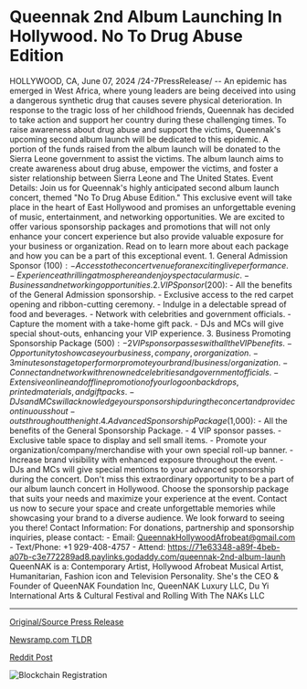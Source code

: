 # Queennak 2nd Album Launching In Hollywood. No To Drug Abuse Edition

HOLLYWOOD, CA, June 07, 2024 /24-7PressRelease/ -- An epidemic has emerged in West Africa, where young leaders are being deceived into using a dangerous synthetic drug that causes severe physical deterioration. In response to the tragic loss of her childhood friends, Queennak has decided to take action and support her country during these challenging times.  To raise awareness about drug abuse and support the victims, Queennak's upcoming second album launch will be dedicated to this epidemic. A portion of the funds raised from the album launch will be donated to the Sierra Leone government to assist the victims.  The album launch aims to create awareness about drug abuse, empower the victims, and foster a sister relationship between Sierra Leone and The United States.  Event Details:  Join us for Queennak's highly anticipated second album launch concert, themed "No To Drug Abuse Edition." This exclusive event will take place in the heart of East Hollywood and promises an unforgettable evening of music, entertainment, and networking opportunities. We are excited to offer various sponsorship packages and promotions that will not only enhance your concert experience but also provide valuable exposure for your business or organization. Read on to learn more about each package and how you can be a part of this exceptional event.  1. General Admission Sponsor ($100): - Access to the concert venue for an exciting live performance. - Experience a thrilling atmosphere and enjoy spectacular music. - Business and networking opportunities.  2. VIP Sponsor ($200): - All the benefits of the General Admission sponsorship. - Exclusive access to the red carpet opening and ribbon-cutting ceremony. - Indulge in a delectable spread of food and beverages. - Network with celebrities and government officials. - Capture the moment with a take-home gift pack. - DJs and MCs will give special shout-outs, enhancing your VIP experience.  3. Business Promoting Sponsorship Package ($500): - 2 VIP sponsor passes with all the VIP benefits. - Opportunity to showcase your business, company, or organization. - 3 minutes on stage to perform or promote your brand/business/organization. - Connect and network with renowned celebrities and government officials. - Extensive online and offline promotion of your logo on backdrops, printed materials, and gift packs. - DJs and MCs will acknowledge your sponsorship during the concert and provide continuous shout-outs throughout the night.  4. Advanced Sponsorship Package ($1,000): - All the benefits of the General Sponsorship Package. - 4 VIP sponsor passes. - Exclusive table space to display and sell small items. - Promote your organization/company/merchandise with your own special roll-up banner. - Increase brand visibility with enhanced exposure throughout the event. - DJs and MCs will give special mentions to your advanced sponsorship during the concert.  Don't miss this extraordinary opportunity to be a part of our album launch concert in Hollywood. Choose the sponsorship package that suits your needs and maximize your experience at the event. Contact us now to secure your space and create unforgettable memories while showcasing your brand to a diverse audience. We look forward to seeing you there!  Contact Information: For donations, partnership and sponsorship inquiries, please contact: - Email: QueennakHollywoodAfrobeat@gmail.com - Text/Phone: +1 929-408-4757 - Attend: https://71e63348-a89f-4beb-a07b-c3e772289ad8.paylinks.godaddy.com/queennak-2nd-album-launh  QueenNAK is a: Contemporary Artist, Hollywood Afrobeat Musical Artist, Humanitarian, Fashion icon and Television Personality.   She's the CEO & Founder of QueenNAK Foundation Inc, QueenNAK Luxury LLC, Du Yi International Arts & Cultural Festival and Rolling With The NAKs LLC 

---

[Original/Source Press Release](https://www.24-7pressrelease.com/press-release/511491/queennak-2nd-album-launching-in-hollywood-no-to-drug-abuse-edition)
                    

[Newsramp.com TLDR](None) 



[Reddit Post](https://www.reddit.com/r/newsramp/comments/1da4oby/queennaks_second_album_launch_to_raise_awareness/) 



![Blockchain Registration](https://cdn.newsramp.app/24-7PressRelease/qrcode/246/7/healO3dT.webp)